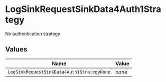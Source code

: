 # LogSinkRequestSinkData4Auth1Strategy

No authentication strategy


## Values

| Name                                       | Value                                      |
| ------------------------------------------ | ------------------------------------------ |
| `LogSinkRequestSinkData4Auth1StrategyNone` | none                                       |